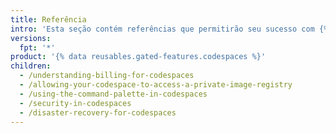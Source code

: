 ```yaml
---
title: Referência
intro: 'Esta seção contém referências que permitirão seu sucesso com {% data variables.product.prodname_codespaces %}'
versions:
  fpt: '*'
product: '{% data reusables.gated-features.codespaces %}'
children:
  - /understanding-billing-for-codespaces
  - /allowing-your-codespace-to-access-a-private-image-registry
  - /using-the-command-palette-in-codespaces
  - /security-in-codespaces
  - /disaster-recovery-for-codespaces
---
```


